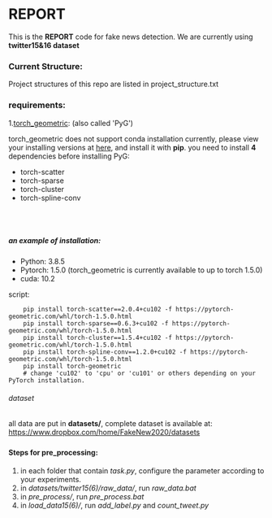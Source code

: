 # REPORT

This is the **REPORT** code for fake news detection. We are currently using **twitter15&16 dataset**

### Current Structure:
Project structures of this repo are listed in project_structure.txt

### requirements:
1.[torch_geometric](https://github.com/rusty1s/pytorch_geometric):
(also called 'PyG')

torch_geometric does not support conda installation currently, please view
your installing versions at [here](https://pytorch-geometric.com/whl/torch-1.5.0.html), 
and install it with **pip**.
you need to install **4** dependencies before installing PyG: 

+ torch-scatter
+ torch-sparse
+ torch-cluster
+ torch-spline-conv
<br>
<br>

##### an example of installation:

+ Python: 3.8.5
+ Pytorch: 1.5.0  (torch_geometric is currently available to up to torch 1.5.0)
+ cuda: 10.2

script:

        pip install torch-scatter==2.0.4+cu102 -f https://pytorch-geometric.com/whl/torch-1.5.0.html
        pip install torch-sparse==0.6.3+cu102 -f https://pytorch-geometric.com/whl/torch-1.5.0.html
        pip install torch-cluster==1.5.4+cu102 -f https://pytorch-geometric.com/whl/torch-1.5.0.html
        pip install torch-spline-conv==1.2.0+cu102 -f https://pytorch-geometric.com/whl/torch-1.5.0.html
        pip install torch-geometric
        # change 'cu102' to 'cpu' or 'cu101' or others depending on your PyTorch installation. 

###### dataset
all data are put in **datasets/**,
complete dataset is available at: https://www.dropbox.com/home/FakeNew2020/datasets

##### 



#### Steps for pre_processing:

1. in each folder that contain *task.py*, configure the parameter according to your experiments. <br>
2. in *datasets/twitter15(6)/raw_data/*, run *raw_data.bat* <br>
3. in *pre_process/*,  run *pre_process.bat* <br>
4. in *load_data15(6)/*, run *add_label.py* and *count_tweet.py*



